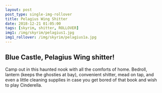 ```yaml
---
layout: post
post_type: single-img-rollover
title: Pelagius Wing Shitter
date: 2018-12-21 01:05:00
tags: [skyrim, shitter, ROLLOVER]
img1: /img/skyrim/pelagius1.jpg
img1_rollover: /img/skyrim/pelagius1a.jpg
---
```

## Blue Castle, Pelagius Wing shitter!

Camp out in this haunted nook with all the comforts of home. Bedroll, lantern (keeps the ghosties at bay), convenient shitter, mead on tap, and even a little cleaning supplies in case you get bored of that book and wish to play Cinderella.
